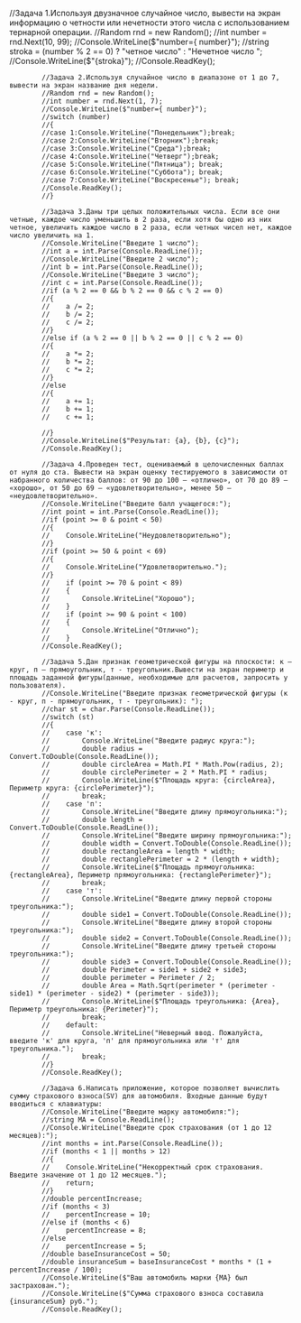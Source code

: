 //Задача 1.Используя двузначное случайное число, вывести на экран информацию о четности или нечетности этого числа с использованием тернарной операции.
            //Random rnd = new Random();
            //int number = rnd.Next(10, 99);
            //Console.WriteLine($"number={ number}");
            //string stroka = (number % 2 == 0) ? "четное число" : "Нечетное число ";
            //Console.WriteLine($"{stroka}");
            //Console.ReadKey();

            //Задача 2.Используя случайное число в диапазоне от 1 до 7, вывести на экран название дня недели.
            //Random rnd = new Random();
            //int number = rnd.Next(1, 7);
            //Console.WriteLine($"number={ number}");
            //switch (number)
            //{
            //case 1:Console.WriteLine("Понедельник");break;
            //case 2:Console.WriteLine("Вторник");break;
            //case 3:Console.WriteLine("Среда");break;
            //case 4:Console.WriteLine("Четверг");break;
            //case 5:Console.WriteLine("Пятница"); break;
            //case 6:Console.WriteLine("Суббота"); break;
            //case 7:Console.WriteLine("Воскресенье"); break;
            //Console.ReadKey();
            //}

            //Задача 3.Даны три целых положительных числа. Если все они четные, каждое число уменьшить в 2 раза, если хотя бы одно из них четное, увеличить каждое число в 2 раза, если четных чисел нет, каждое число увеличить на 1.
            //Console.WriteLine("Введите 1 число");
            //int a = int.Parse(Console.ReadLine());
            //Console.WriteLine("Введите 2 число");
            //int b = int.Parse(Console.ReadLine());
            //Console.WriteLine("Введите 3 число");
            //int c = int.Parse(Console.ReadLine());
            //if (a % 2 == 0 && b % 2 == 0 && c % 2 == 0)
            //{
            //    a /= 2;
            //    b /= 2;
            //    c /= 2;
            //}
            //else if (a % 2 == 0 || b % 2 == 0 || c % 2 == 0)
            //{
            //    a *= 2;
            //    b *= 2;
            //    c *= 2;
            //}
            //else
            //{
            //    a += 1;
            //    b += 1;
            //    c += 1;

            //}
            //Console.WriteLine($"Результат: {a}, {b}, {c}");
            //Console.ReadKey();

            //Задача 4.Проведен тест, оцениваемый в целочисленных баллах от нуля до ста. Вывести на экран оценку тестируемого в зависимости от набранного количества баллов: от 90 до 100 – «отлично», от 70 до 89 – «хорошо», от 50 до 69 – «удовлетворительно», менее 50 – «неудовлетворительно».
            //Console.WriteLine("Введите балл учащегося:");
            //int point = int.Parse(Console.ReadLine());
            //if (point >= 0 & point < 50)
            //{
            //    Console.WriteLine("Неудовлетворительно");
            //}
            //if (point >= 50 & point < 69)
            //{
            //    Console.WriteLine("Удовлетворительно.");
            //}
            //    if (point >= 70 & point < 89)
            //    {
            //        Console.WriteLine("Хорошо");
            //    }
            //    if (point >= 90 & point < 100)
            //    {
            //        Console.WriteLine("Отлично");
            //    }           
            //Console.ReadKey();

            //Задача 5.Дан признак геометрической фигуры на плоскости: к – круг, п – прямоугольник, т - треугольник.Вывести на экран периметр и площадь заданной фигуры(данные, необходимые для расчетов, запросить у пользователя).
            //Console.WriteLine("Введите признак геометрической фигуры (к - круг, п - прямоугольник, т - треугольник): ");
            //char st = char.Parse(Console.ReadLine());
            //switch (st)
            //{
            //    case 'к':
            //        Console.WriteLine("Введите радиус круга:");
            //        double radius = Convert.ToDouble(Console.ReadLine());
            //        double circleArea = Math.PI * Math.Pow(radius, 2);
            //        double circlePerimeter = 2 * Math.PI * radius;
            //        Console.WriteLine($"Площадь круга: {circleArea}, Периметр круга: {circlePerimeter}");
            //        break;
            //    case 'п':
            //        Console.WriteLine("Введите длину прямоугольника:");
            //        double length = Convert.ToDouble(Console.ReadLine());
            //        Console.WriteLine("Введите ширину прямоугольника:");
            //        double width = Convert.ToDouble(Console.ReadLine());
            //        double rectangleArea = length * width;
            //        double rectanglePerimeter = 2 * (length + width);
            //        Console.WriteLine($"Площадь прямоугольника: {rectangleArea}, Периметр прямоугольника: {rectanglePerimeter}");
            //        break;
            //    case 'т':
            //        Console.WriteLine("Введите длину первой стороны треугольника:");
            //        double side1 = Convert.ToDouble(Console.ReadLine());
            //        Console.WriteLine("Введите длину второй стороны треугольника:");
            //        double side2 = Convert.ToDouble(Console.ReadLine());
            //        Console.WriteLine("Введите длину третьей стороны треугольника:");
            //        double side3 = Convert.ToDouble(Console.ReadLine());
            //        double Perimeter = side1 + side2 + side3;
            //        double perimeter = Perimeter / 2;
            //        double Area = Math.Sqrt(perimeter * (perimeter - side1) * (perimeter - side2) * (perimeter - side3));
            //        Console.WriteLine($"Площадь треугольника: {Area}, Периметр треугольника: {Perimeter}");
            //        break;
            //    default:
            //        Console.WriteLine("Неверный ввод. Пожалуйста, введите 'к' для круга, 'п' для прямоугольника или 'т' для треугольника.");
            //        break;
            //}
            //Console.ReadKey();

            //Задача 6.Написать приложение, которое позволяет вычислить сумму страхового взноса(SV) для автомобиля. Входные данные будут вводиться с клавиатуры:
            //Console.WriteLine("Введите марку автомобиля:");
            //string MA = Console.ReadLine();
            //Console.WriteLine("Введите срок страхования (от 1 до 12 месяцев):");
            //int months = int.Parse(Console.ReadLine());
            //if (months < 1 || months > 12)
            //{
            //    Console.WriteLine("Некорректный срок страхования. Введите значение от 1 до 12 месяцев.");
            //    return;
            //}
            //double percentIncrease;
            //if (months < 3)
            //    percentIncrease = 10;
            //else if (months < 6)
            //    percentIncrease = 8;
            //else
            //    percentIncrease = 5;
            //double baseInsuranceCost = 50;
            //double insuranceSum = baseInsuranceCost * months * (1 + percentIncrease / 100);
            //Console.WriteLine($"Ваш автомобиль марки {MA} был застрахован.");
            //Console.WriteLine($"Сумма страхового взноса составила {insuranceSum} руб.");
            //Console.ReadKey();
